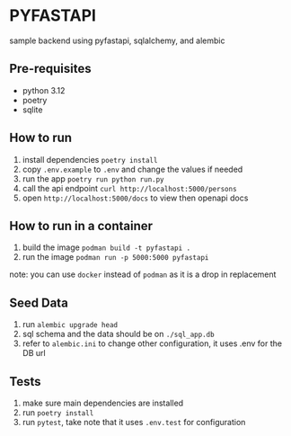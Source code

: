 # PYFASTAPI

sample backend using pyfastapi, sqlalchemy, and alembic

## Pre-requisites
- python 3.12
- poetry
- sqlite

## How to run
1. install dependencies `poetry install`
2. copy `.env.example` to `.env` and change the values if needed
2. run the app `poetry run python run.py`
3. call the api endpoint `curl http://localhost:5000/persons`
4. open `http://localhost:5000/docs` to view then openapi docs

## How to run in a container
1. build the image `podman build -t pyfastapi .`
2. run the image `podman run -p 5000:5000 pyfastapi`

note: you can use `docker` instead of `podman` as it is a drop in replacement

## Seed Data
1. run `alembic upgrade head`
2. sql schema and the data should be on `./sql_app.db`
3. refer to `alembic.ini` to change other configuration, it uses .env for the DB url

## Tests
1. make sure main dependencies are installed
2. run `poetry install`
2. run `pytest`, take note that it uses `.env.test` for configuration